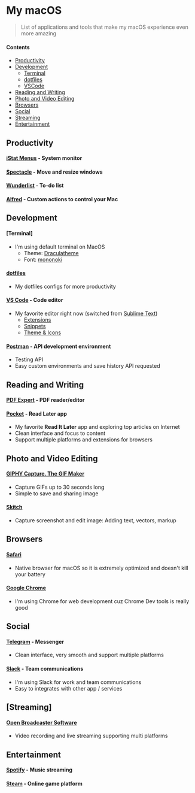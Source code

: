 # My macOS

> List of applications and tools that make my macOS experience even more amazing

#### Contents

- [Productivity](#productivity)
- [Development](#development)
  - [Terminal](#terminal)
  - [dotfiles](#dotfiles)
  - [VSCode](#vscode)
- [Reading and Writing](#reading-and-writing)
- [Photo and Video Editing](#photo-and-video-editing)
- [Browsers](#browsers)
- [Social](#social)
- [Streaming](#streaming)
- [Entertainment](#entertainment)

## Productivity

#### [iStat Menus](https://bjango.com/mac/istatmenus/) - System monitor
#### [Spectacle](https://www.spectacleapp.com) - Move and resize windows
#### [Wunderlist](https://www.wunderlist.com) - To-do list
#### [Alfred](https://www.alfredapp.com) - Custom actions to control your Mac

## Development

#### [Terminal]

- I'm using default terminal on MacOS
    - Theme: [Draculatheme](https://draculatheme.com/terminal/)
    - Font: [mononoki](https://madmalik.github.io/mononoki/)

#### [dotfiles](/dotfiles)

- My dotfiles configs for more productivity

#### [VS Code](https://code.visualstudio.com) - Code editor

- My favorite editor right now (switched from [Sublime Text](https://www.sublimetext.com/))
    - [Extensions](https://github.com/huyb1991/mac-setup/tree/master/vscode#extensions)
    - [Snippets](https://github.com/huyb1991/mac-setup/tree/master/vscode#snippets)
    - [Theme & Icons](https://github.com/huyb1991/mac-setup/tree/master/vscode#theme--icons)

#### [Postman](https://www.getpostman.com) - API development environment

- Testing API
- Easy custom environments and save history API requested

## Reading and Writing

#### [PDF Expert](https://pdfexpert.com/) - PDF reader/editor

#### [Pocket](https://getpocket.com/) - Read Later app

- My favorite **Read It Later** app and exploring top articles on Internet
- Clean interface and focus to content
- Support multiple platforms and extensions for browsers

## Photo and Video Editing

#### [GIPHY Capture. The GIF Maker](https://itunes.apple.com/us/app/giphy-capture.-the-gif-maker/id668208984)

- Capture GIFs up to 30 seconds long
- Simple to save and sharing image

#### [Skitch](https://itunes.apple.com/us/app/skitch-snap-mark-up-share/id425955336)

- Capture screenshot and edit image: Adding text, vectors, markup

## Browsers

#### [Safari](https://www.apple.com/safari/)

- Native browser for macOS so it is extremely optimized and doesn't kill your battery

#### [Google Chrome](https://www.google.com/chrome/)

- I'm using Chrome for web development cuz Chrome Dev tools is really good

## Social

#### [Telegram](https://desktop.telegram.org/) - Messenger

- Clean interface, very smooth and support multiple platforms

#### [Slack](https://slack.com/) - Team communications

- I'm using Slack for work and team communications
- Easy to integrates with other app / services

## [Streaming]

#### [Open Broadcaster Software](https://obsproject.com)

- Video recording and live streaming supporting multi platforms

## Entertainment

#### [Spotify](https://www.spotify.com/) - Music streaming

#### [Steam](https://store.steampowered.com/) - Online game platform
